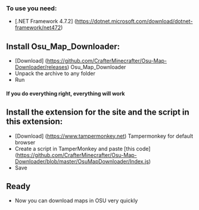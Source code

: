 ### To use you need:
- [.NET Framework 4.7.2] (https://dotnet.microsoft.com/download/dotnet-framework/net472)



## Install Osu_Map_Downloader:

- [Download] (https://github.com/CrafterMinecrafter/Osu-Map-Downloader/releases) Osu_Map_Downloader
- Unpack the archive to any folder
- Run
#### If you do everything right, everything will work

## Install the extension for the site and the script in this extension:
- [Download] (https://www.tampermonkey.net) Tampermonkey for default browser
- Create a script in TamperMonkey and paste [this code] (https://github.com/CrafterMinecrafter/Osu-Map-Downloader/blob/master/OsuMapDownloader/Index.js)
- Save
## Ready
- Now you can download maps in OSU very quickly